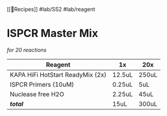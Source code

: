 [[📃Recipes]]
#lab/SS2 #lab/reagent
# ISPCR Master Mix

*for 20 reactions*

| Reagent                          | 1x     | 20x   |
| -------------------------------- | ------ | ----- |
| KAPA HiFi HotStart ReadyMix (2x) | 12.5uL | 250uL |
| ISPCR Primers (10uM)             | 0.25uL | 5uL   |
| Nuclease free H2O                | 2.25uL | 45uL  |
| ***total***                        | 15uL   | 300uL |
